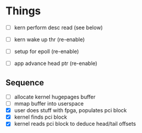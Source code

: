 # Things

- [ ] kern perform desc read (see below)
- [ ] kern wake up thr (re-enable)
- [ ] setup for epoll (re-enable)
- [ ] app advance head ptr (re-enable)


## Sequence
- [ ] allocate kernel hugepages buffer
- [ ] mmap buffer into userspace
- [x] user does stuff with fpga, populates pci block
- [x] kernel finds pci block
- [x] kernel reads pci block to deduce head/tail offsets
